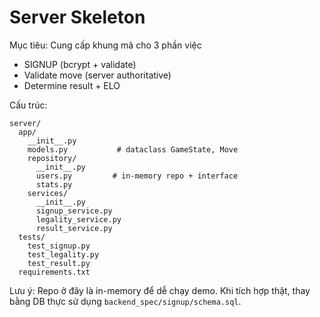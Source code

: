 # Server Skeleton

Mục tiêu: Cung cấp khung mã cho 3 phần việc
- SIGNUP (bcrypt + validate)
- Validate move (server authoritative)
- Determine result + ELO

Cấu trúc:
```
server/
  app/
    __init__.py
    models.py           # dataclass GameState, Move
    repository/
      __init__.py
      users.py         # in-memory repo + interface
      stats.py
    services/
      __init__.py
      signup_service.py
      legality_service.py
      result_service.py
  tests/
    test_signup.py
    test_legality.py
    test_result.py
  requirements.txt
```

Lưu ý: Repo ở đây là in-memory để dễ chạy demo. Khi tích hợp thật, thay bằng DB thực sử dụng `backend_spec/signup/schema.sql`.
